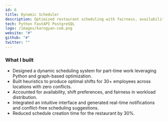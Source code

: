 ```yaml
---
id: 6
title: Dynamic Scheduler
description: Optimized restaurant scheduling with fairness, availability, and preference constraints; reduced schedule creation time.
tech: Python FastAPI PostgreSQL
logo: /images/karngyan-com.png
website: "#"
github: "#"
twitter: ""
---
```


### What I built

- Designed a dynamic scheduling system for part-time work leveraging Python and graph-based optimization.
- Built heuristics to produce optimal shifts for 30+ employees across locations with zero conflicts.
- Accounted for availability, shift preferences, and fairness in workload distribution.
- Integrated an intuitive interface and generated real-time notifications and conflict-free scheduling suggestions.
- Reduced schedule creation time for the restaurant by 30%.
